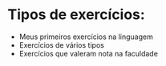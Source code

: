 # Tipos de exercícios: 
* Meus primeiros exercícios na linguagem
* Exercícios de vários tipos
* Exercícios que valeram nota na faculdade
